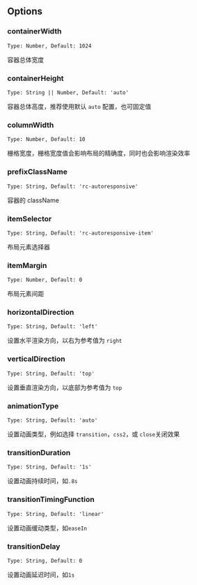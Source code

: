 ## Options

### containerWidth

```
Type: Number, Default: 1024
```
容器总体宽度

### containerHeight

```
Type: String || Number, Default: 'auto'
```

容器总体高度，推荐使用默认 `auto` 配置，也可固定值

### columnWidth

```
Type: Number, Default: 10
```

栅格宽度，栅格宽度值会影响布局的精确度，同时也会影响渲染效率

### prefixClassName

```
Type: String, Default: 'rc-autoresponsive'
```

容器的 className

### itemSelector

```
Type: String, Default: 'rc-autoresponsive-item'
```

布局元素选择器

### itemMargin

```
Type: Number, Default: 0
```

布局元素间距

### horizontalDirection

```
Type: String, Default: 'left'
```

设置水平渲染方向，以右为参考值为 `right`

### verticalDirection

```
Type: String, Default: 'top'
```

设置垂直渲染方向，以底部为参考值为 `top`

### animationType

```
Type: String, Default: 'auto'
```

设置动画类型，例如选择 `transition`，`css2`，或 `close`关闭效果

### transitionDuration

```
Type: String, Default: '1s'

```
设置动画持续时间，如`.8s`

### transitionTimingFunction

```
Type: String, Default: 'linear'

```
设置动画缓动类型，如`easeIn`

### transitionDelay

```
Type: String, Default: 0
```
设置动画延迟时间，如`1s`

